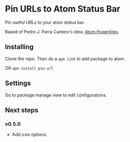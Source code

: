 # Pin URLs to Atom Status Bar
Pin useful URLs to your atom status bar.

Based of Pedro J. Parra Cantero's idea: [Atom Hyperlinks](https://github.com/pedroparra/atom-hyperlinks).

## Installing

Clone the repo. Then do a `apm link` to add package to atom.

OR `apm install pin-url`

## Settings
Go to package manage view to edit configurations.

## Next steps

### v0.5.0
- Add icon options.
